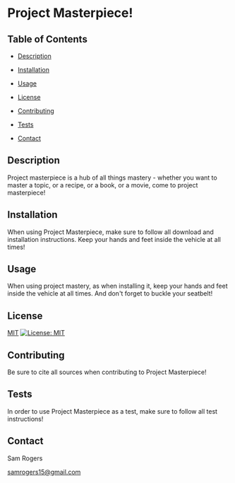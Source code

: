 
  # Project Masterpiece!


  ## Table of Contents

  * [Description](#description)

  * [Installation](#installation)

  * [Usage](#usage)

  * [License](#license)

  * [Contributing](#contributing)

  * [Tests](#tests)

  * [Contact](#contact)


  ## Description

  Project masterpiece is a hub of all things mastery - whether you want to master a topic, or a recipe, or a book, or a movie, come to project masterpiece!


  ## Installation

  When using Project Masterpiece, make sure to follow all download and installation instructions. Keep your hands and feet inside the vehicle at all times!


  ## Usage

  When using project mastery, as when installing it, keep your hands and feet inside the vehicle at all times. And don't forget to buckle your seatbelt!


  ## License

  [MIT](https://opensource.org/licenses/MPL-2.0) [![License: MIT](https://img.shields.io/badge/License-MIT-yellow.svg)](https://opensource.org/licenses/MIT)


  ## Contributing

  Be sure to cite all sources when contributing to Project Masterpiece!


  ## Tests

  In order to use Project Masterpiece as a test, make sure to follow all test instructions!


  ## Contact

  Sam Rogers

  samrogers15@gmail.com

